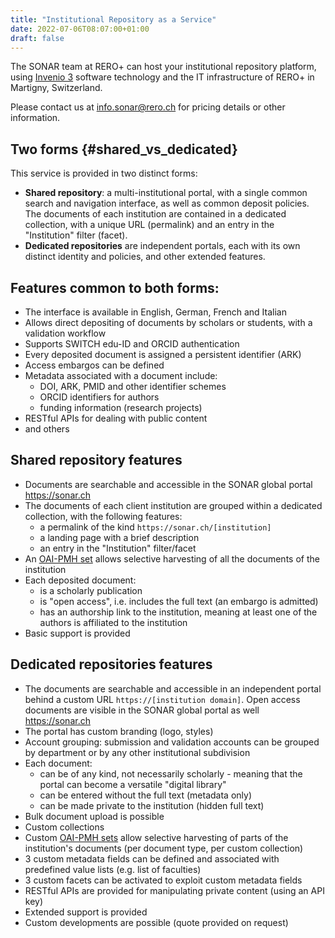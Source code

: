 ```yaml
---
title: "Institutional Repository as a Service"
date: 2022-07-06T08:07:00+01:00
draft: false
---
```


The SONAR team at RERO+ can host your institutional repository platform, using [Invenio 3](https://invenio-software.org) software technology and the IT infrastructure of RERO+ in Martigny, Switzerland.

Please contact us at [info.sonar@rero.ch](mailto:info.sonar@rero.ch) for pricing details or other information. 

## Two forms {#shared_vs_dedicated}

This service is provided in two distinct forms:

- **Shared repository**: a multi-institutional portal, with a single common search and navigation interface, as well as common deposit policies. The documents of each institution are contained in a dedicated collection, with a unique URL (permalink) and an entry in the "Institution" filter (facet).
- **Dedicated repositories** are independent portals, each with its own distinct identity and policies, and other extended features.


## Features common to both forms:

- The interface is available in English, German, French and Italian
- Allows direct depositing of documents by scholars or students, with a validation workflow
- Supports SWITCH edu-ID and ORCID authentication
- Every deposited document is assigned a persistent identifier (ARK)
- Access embargos can be defined
- Metadata associated with a document include:
    - DOI, ARK, PMID and other identifier schemes
    - ORCID identifiers for authors
    - funding information (research projects)
- RESTful APIs for dealing with public content
- and others


## Shared repository features

- Documents are searchable and accessible in the SONAR global portal https://sonar.ch
- The documents of each client institution are grouped within a dedicated collection, with the following features:
	- a permalink of the kind `https://sonar.ch/[institution]`
	- a landing page with a brief description
	- an entry in the "Institution" filter/facet
- An [OAI-PMH set](http://www.openarchives.org/OAI/openarchivesprotocol.html#SelectiveHarvesting) allows selective harvesting of all the documents of the institution
- Each deposited document:
	- is a scholarly publication
	- is "open access", i.e.  includes the full text (an embargo is admitted)
	- has an authorship link to the institution, meaning at least one of the authors is affiliated to the institution
- Basic support is provided


## Dedicated repositories features

- The documents are searchable and accessible in an independent portal behind a custom URL `https://[institution domain]`. Open access documents are visible in the SONAR global portal as well https://sonar.ch
- The portal has custom branding (logo, styles)
- Account grouping: submission and validation accounts can be grouped by department or by any other institutional subdivision
- Each document:
	- can be of any kind, not necessarily scholarly - meaning that the portal can become a versatile "digital library"
	- can be entered without the full text (metadata only)
	- can be made private to the institution (hidden full text)
- Bulk document upload is possible 
- Custom collections
- Custom [OAI-PMH sets](http://www.openarchives.org/OAI/openarchivesprotocol.html#SelectiveHarvesting) allow selective harvesting of parts of the institution's documents (per document type, per custom collection)
- 3 custom metadata fields can be defined and associated with predefined value lists (e.g. list of faculties)
- 3 custom facets can be activated to exploit custom metadata fields
- RESTful APIs are provided for manipulating private content (using an API key)
- Extended support is provided
- Custom developments are possible (quote provided on request)
